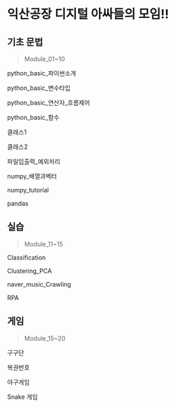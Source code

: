 # 익산공장 디지털 아싸들의 모임!!

## 기초 문법
> Module_01~10

python_basic_파이썬소개

python_basic_변수타입

python_basic_연산자_흐름제어

python_basic_함수

클래스1

클래스2

파일입출력_예외처리

numpy_배열과벡터

numpy_tutorial

pandas

## 실습
> Module_11~15

Classification

Clustering_PCA

naver_music_Crawling

RPA

## 게임
> Module_15~20

구구단

복권번호

야구게임

Snake 게임
